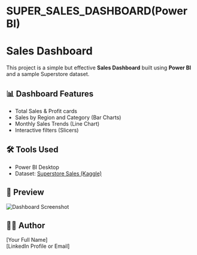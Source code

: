 # SUPER_SALES_DASHBOARD(Power BI)
# Sales Dashboard 

This project is a simple but effective **Sales Dashboard** built using **Power BI** and a sample Superstore dataset.

## 📊 Dashboard Features
- Total Sales & Profit cards
- Sales by Region and Category (Bar Charts)
- Monthly Sales Trends (Line Chart)
- Interactive filters (Slicers)

## 🛠 Tools Used
- Power BI Desktop
- Dataset: [Superstore Sales (Kaggle)](https://www.kaggle.com/datasets/vivek468/superstore-dataset-final)

## 📸 Preview
![Dashboard Screenshot](dashboard.png)

## 👨‍💻 Author
[Your Full Name]  
[LinkedIn Profile or Email]
